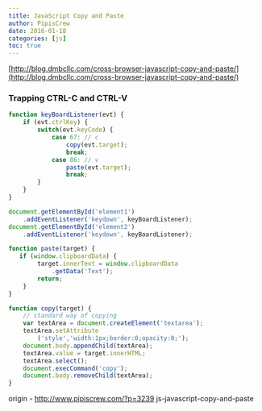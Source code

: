 ```yaml
---
title: JavaScript Copy and Paste
author: PipisCrew
date: 2016-01-18
categories: [js]
toc: true
---
```


[http://blog.dmbcllc.com/cross-browser-javascript-copy-and-paste/](http://blog.dmbcllc.com/cross-browser-javascript-copy-and-paste/)

### Trapping CTRL-C and CTRL-V

```js
function keyBoardListener(evt) {
    if (evt.ctrlKey) {
        switch(evt.keyCode) {
            case 67: // c
                copy(evt.target);
                break;
            case 86: // v
                paste(evt.target);
                break;
        }
    }
}

document.getElementById('element1')
    .addEventListener('keydown', keyBoardListener);
document.getElementById('element2')
    .addEventListener('keydown', keyBoardListener);
```

```js
function paste(target) {
   if (window.clipboardData) {
        target.innerText = window.clipboardData
            .getData('Text');
        return;
    }
}

function copy(target) {
    // standard way of copying
    var textArea = document.createElement('textarea');
    textArea.setAttribute
        ('style','width:1px;border:0;opacity:0;');
    document.body.appendChild(textArea);
    textArea.value = target.innerHTML;
    textArea.select();
    document.execCommand('copy');
    document.body.removeChild(textArea);
}

```

origin - http://www.pipiscrew.com/?p=3239 js-javascript-copy-and-paste